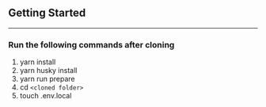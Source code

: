 ## Getting Started

---

### Run the following commands after cloning

1. yarn install
2. yarn husky install
3. yarn run prepare
4. cd `<cloned folder>`
5. touch .env.local
